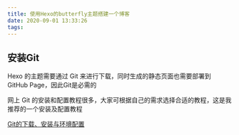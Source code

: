 ```yaml
---
title: 使用Hexo的butterfly主题搭建一个博客
date: 2020-09-01 13:33:26
tags:
---
```


## 安装Git

Hexo 的主题需要通过 Git 来进行下载，同时生成的静态页面也需要部署到 GitHub Page，因此Git是必需的

网上 Git 的安装和配置教程很多，大家可根据自己的需求选择合适的教程，这是我推荐的一个安装及配置教程

[Git的下载、安装与环境配置](https://blog.csdn.net/huangqqdy/article/details/83032408)